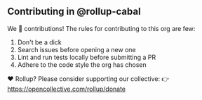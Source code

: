 ## Contributing in @rollup-cabal

We 💛 contributions! The rules for contributing to this org are few:

1. Don't be a dick
1. Search issues before opening a new one
1. Lint and run tests locally before submitting a PR
1. Adhere to the code style the org has chosen

❤️ Rollup? Please consider supporting our collective:
👉 https://opencollective.com/rollup/donate
